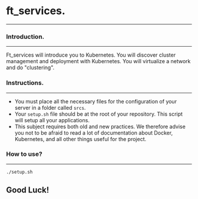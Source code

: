 # ft_services.
-------------

### Introduction.
---------------

Ft_services will introduce you to Kubernetes. You will discover cluster management and deployment with Kubernetes. You will virtualize a network and do "clustering".

### Instructions.
---------------

* You must place all the necessary files for the configuration of your server in a folder called `srcs`.
* Your `setup.sh` file should be at the root of your repository. This script will setup all your applications.
* This subject requires both old and new practices. We therefore advise you not to be afraid to read a lot of documentation about Docker, Kubernetes, and all other things useful for the project.

### How to use?
------------------------------

`./setup.sh`
## Good Luck!

